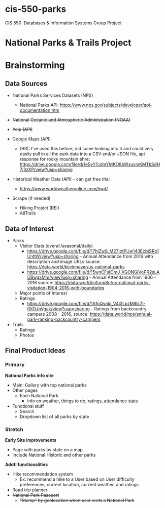 # cis-550-parks
CIS 550: Databases & Information Systems
Group Project

<h1> National Parks & Trails Project </h1>

<h1>Brainstorming </h2>

<h2>Data Sources </h2>

- National Parks Services Datasets (NPS)
  - National Parks API: https://www.nps.gov/subjects/developer/api-documentation.htm

- ~~National Oceanic and Atmospheric Administration (NOAA)~~
- ~~Yelp (API)~~

- Google Maps (API)
  - (BR): I've used this before, did some looking into it and could very easily pull in all the park data into a CSV and/or JSON file, api response for rocky mountain ehre: https://drive.google.com/file/d/1eSyY1cdmYMKO8bWxuvmKMTkSdH7j3zKP/view?usp=sharing

- Historical Weather Data (API) - can get free trial
  - https://www.worldweatheronline.com/hwd/

- Scrape (if needed)
  - Hiking Project (REI)
  - AllTrails 



<h2> Data of Interest </h2>

- Parks
  - Visitor Stats (overall/seasonal/daily)
      - https://drive.google.com/file/d/17hIZw9_M27iotPUw143EcbiSRb1UnttW/view?usp=sharing - Annual Attendance from 2016 with description and image URLs source: https://data.world/kevinnayar/us-national-parks
      - https://drive.google.com/file/d/15wnCFsIOmJ_XGONGiVoPR2sLAOBwgxMm/view?usp=sharing - Annual Attendance from 1906 - 2016 source: https://data.world/inform8n/us-national-parks-visitation-1904-2016-with-boundaries 
  - Major points of Interest
  - Ratings
    - https://drive.google.com/file/d/1AfpQvnkj_V4i3LpzM8Ic7I-RXOJnVgak/view?usp=sharing - Ratings from backcountry campers 2008 - 2016, source: https://data.world/nps/annual-park-ranking-backcountry-campers
- Trails
  - Ratings
  - Photos

<h2> Final Product Ideas </h2>

<h3> Primary </h3>

<b> National Parks Info site </b>

- Main: Gallery with top national parks 
- Other pages
  - Each National Park 
    - Info on weather, things to do, ratings, attendance stats
- Functional stuff
  - Search
  - Dropdown list of all parks by state 

<h3> Stretch </h3>

<b> Early Site improvements </b>

- Page with parks by state on a map
- Include National Historic and other parks


<b> Addtl functionalities </b>

- Hike recommendation system
  - Ex: recommend a hike to a User based on User difficulty preferences, current location, current weather, and ratings 
- Road trip planner
- ~~National Park Passport~~
  - ~~"Stamp" by geolocation when user visits a National Park~~
  
